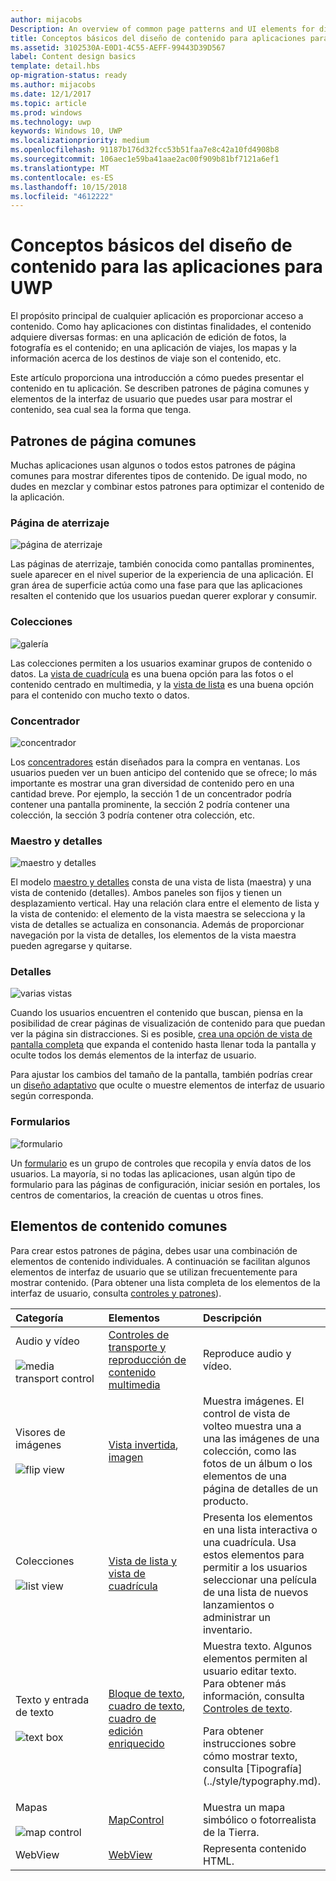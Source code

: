 ```yaml
---
author: mijacobs
Description: An overview of common page patterns and UI elements for displaying content in your UWP app.
title: Conceptos básicos del diseño de contenido para aplicaciones para la Plataforma universal de Windows (UWP)
ms.assetid: 3102530A-E0D1-4C55-AEFF-99443D39D567
label: Content design basics
template: detail.hbs
op-migration-status: ready
ms.author: mijacobs
ms.date: 12/1/2017
ms.topic: article
ms.prod: windows
ms.technology: uwp
keywords: Windows 10, UWP
ms.localizationpriority: medium
ms.openlocfilehash: 91187b176d32fcc53b51faa7e8c42a10fd4908b8
ms.sourcegitcommit: 106aec1e59ba41aae2ac00f909b81bf7121a6ef1
ms.translationtype: MT
ms.contentlocale: es-ES
ms.lasthandoff: 10/15/2018
ms.locfileid: "4612222"
---
```

# <a name="content-design-basics-for-uwp-apps"></a>Conceptos básicos del diseño de contenido para las aplicaciones para UWP

El propósito principal de cualquier aplicación es proporcionar acceso a contenido. Como hay aplicaciones con distintas finalidades, el contenido adquiere diversas formas: en una aplicación de edición de fotos, la fotografía es el contenido; en una aplicación de viajes, los mapas y la información acerca de los destinos de viaje son el contenido, etc. 

Este artículo proporciona una introducción a cómo puedes presentar el contenido en tu aplicación. Se describen patrones de página comunes y elementos de la interfaz de usuario que puedes usar para mostrar el contenido, sea cual sea la forma que tenga.

## <a name="common-page-patterns"></a>Patrones de página comunes

Muchas aplicaciones usan algunos o todos estos patrones de página comunes para mostrar diferentes tipos de contenido. De igual modo, no dudes en mezclar y combinar estos patrones para optimizar el contenido de la aplicación.

### <a name="landing"></a>Página de aterrizaje

![página de aterrizaje](images/content-basics/hero-screen.png)

Las páginas de aterrizaje, también conocida como pantallas prominentes, suele aparecer en el nivel superior de la experiencia de una aplicación. El gran área de superficie actúa como una fase para que las aplicaciones resalten el contenido que los usuarios puedan querer explorar y consumir.

### <a name="collections"></a>Colecciones

![galería](images/content-basics/gridview.png)

Las colecciones permiten a los usuarios examinar grupos de contenido o datos. La [vista de cuadrícula](../controls-and-patterns/item-templates-gridview.md) es una buena opción para las fotos o el contenido centrado en multimedia, y la [vista de lista](../controls-and-patterns/item-templates-listview.md) es una buena opción para el contenido con mucho texto o datos.

### <a name="hub"></a>Concentrador

![concentrador](images/content-basics/hub.png)

Los [concentradores](../controls-and-patterns/hub.md) están diseñados para la compra en ventanas. Los usuarios pueden ver un buen anticipo del contenido que se ofrece; lo más importante es mostrar una gran diversidad de contenido pero en una cantidad breve. Por ejemplo, la sección 1 de un concentrador podría contener una pantalla prominente, la sección 2 podría contener una colección, la sección 3 podría contener otra colección, etc.

### <a name="masterdetail"></a>Maestro y detalles

![maestro y detalles](images/content-basics/master-detail.png)

El modelo [maestro y detalles](../controls-and-patterns/master-details.md) consta de una vista de lista (maestra) y una vista de contenido (detalles). Ambos paneles son fijos y tienen un desplazamiento vertical. Hay una relación clara entre el elemento de lista y la vista de contenido: el elemento de la vista maestra se selecciona y la vista de detalles se actualiza en consonancia. Además de proporcionar navegación por la vista de detalles, los elementos de la vista maestra pueden agregarse y quitarse.

### <a name="details"></a>Detalles

![varias vistas](images/multi-view.png)

Cuando los usuarios encuentren el contenido que buscan, piensa en la posibilidad de crear páginas de visualización de contenido para que puedan ver la página sin distracciones. Si es posible, [crea una opción de vista de pantalla completa](../layout/show-multiple-views.md) que expanda el contenido hasta llenar toda la pantalla y oculte todos los demás elementos de la interfaz de usuario. 

Para ajustar los cambios del tamaño de la pantalla, también podrías crear un [diseño adaptativo](design-and-ui-intro.md) que oculte o muestre elementos de interfaz de usuario según corresponda.

### <a name="forms"></a>Formularios
![formulario](images/content-basics/forms.png)

Un [formulario](../controls-and-patterns/forms.md) es un grupo de controles que recopila y envía datos de los usuarios. La mayoría, si no todas las aplicaciones, usan algún tipo de formulario para las páginas de configuración, iniciar sesión en portales, los centros de comentarios, la creación de cuentas u otros fines. 

## <a name="common-content-elements"></a>Elementos de contenido comunes

Para crear estos patrones de página, debes usar una combinación de elementos de contenido individuales. A continuación se facilitan algunos elementos de interfaz de usuario que se utilizan frecuentemente para mostrar contenido. (Para obtener una lista completa de los elementos de la interfaz de usuario, consulta [controles y patrones](../controls-and-patterns/index.md)).

<div class="mx-responsive-img">
<table>
<colgroup>
<col width="33%" />
<col width="33%" />
<col width="33%" />
</colgroup>
<thead>
<tr class="header">
<th align="left">Categoría</th>
<th align="left">Elementos</th>
<th align="left">Descripción</th>
</tr>
</thead>
<tbody>
<tr class="odd">
<td align="left">Audio y vídeo<br/><br/>
    <img src="images/content-basics/media-transport.png" alt="media transport control" /></td>
<td align="left"><a href="../controls-and-patterns/media-playback.md">Controles de transporte y reproducción de contenido multimedia</a></td>
<td align="left">Reproduce audio y vídeo.</td>
</tr>
<tr class="even">
<td align="left">Visores de imágenes<br/><br/>
    <img src="images/content-basics/flipview.jpg" alt="flip view" /></td>
<td align="left"><a href="../controls-and-patterns/flipview.md">Vista invertida</a>, <a href="../controls-and-patterns/images-imagebrushes.md">imagen</a></td>
<td align="left">Muestra imágenes. El control de vista de volteo muestra una a una las imágenes de una colección, como las fotos de un álbum o los elementos de una página de detalles de un producto.</td>
</tr>
<tr class="odd">
<td align="left">Colecciones <br/><br/>
    <img src="images/content-basics/listview.png" alt="list view" /></td>
<td align="left"><a href="../controls-and-patterns/lists.md">Vista de lista y vista de cuadrícula</a></td>
<td align="left">Presenta los elementos en una lista interactiva o una cuadrícula. Usa estos elementos para permitir a los usuarios seleccionar una película de una lista de nuevos lanzamientos o administrar un inventario.</td>
</tr>
<tr class="even">
<td align="left">Texto y entrada de texto <br/><br/>
    <img src="images/content-basics/textbox.png" alt="text box" /></td>
<td align="left"><p><a href="../controls-and-patterns/text-block.md">Bloque de texto</a>, <a href="../controls-and-patterns/text-box.md">cuadro de texto</a>, <a href="../controls-and-patterns/rich-edit-box.md">cuadro de edición enriquecido</a></p>
</td>
<td align="left">Muestra texto. Algunos elementos permiten al usuario editar texto. Para obtener más información, consulta <a href="../controls-and-patterns/text-controls.md">Controles de texto</a>.
<p>Para obtener instrucciones sobre cómo mostrar texto, consulta [Tipografía](../style/typography.md).</p>
</td>
</tr>
<tr class="odd">
<td align="left">Mapas<br/><br/>
    <img src="images/content-basics/mapcontrol.png" alt="map control" /></td>
<td align="left"><a href="../../maps-and-location/display-maps.md">MapControl</a></td>
<td align="left">Muestra un mapa simbólico o fotorrealista de la Tierra.</td>
</tr>
<tr class="even">
<td align="left">WebView</td>
<td align="left"><a href="../controls-and-patterns/web-view.md">WebView</a></td>
<td align="left">Representa contenido HTML.</td>
</tr>
</tbody>
</table>
</div>
